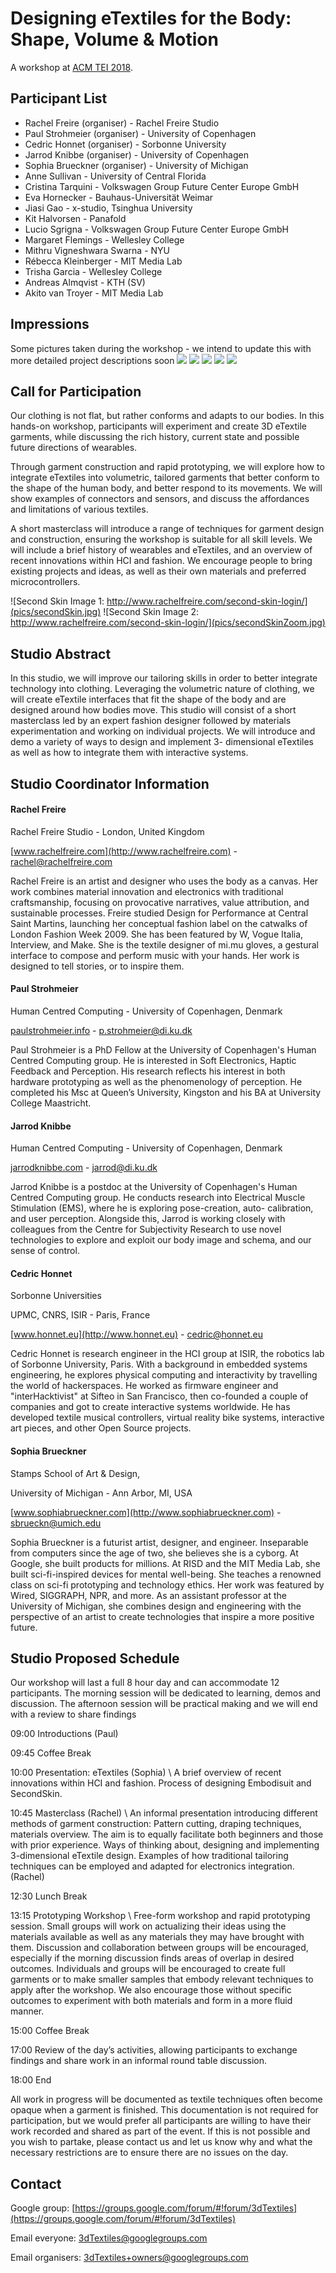 # Designing eTextiles for the Body: Shape, Volume & Motion

A workshop at [ACM TEI 2018](https://tei.acm.org/2018/).

## Participant List
* Rachel Freire (organiser)    -                                Rachel Freire Studio
* Paul Strohmeier (organiser)   -                         University of Copenhagen
* Cedric Honnet (organiser)   -                                   Sorbonne University
* Jarrod Knibbe (organiser)   -                                     University of Copenhagen
* Sophia Brueckner (organiser)    -                           University of Michigan
* Anne Sullivan    -                                    University of Central Florida 
* Cristina Tarquini    -                               Volkswagen Group Future Center Europe GmbH
* Eva Hornecker    -                                  Bauhaus-Universität Weimar
* Jiasi Gao      -                                           x-studio, Tsinghua University
* Kit Halvorsen  -                                      Panafold
* Lucio Sgrigna      -                                   Volkswagen Group Future Center Europe GmbH
* Margaret Flemings       -                      Wellesley College
* Mithru Vigneshwara Swarna    -      NYU
* Rébecca Kleinberger       -                   MIT Media Lab
* Trisha Garcia      -                                   Wellesley College
* Andreas Almqvist -                              KTH (SV)
* Akito van Troyer     -                             MIT Media Lab

## Impressions
Some pictures taken during the workshop - we intend to update this with more detailed project descriptions soon
![](pics_workshop/puppetteer.jpg)
![](pics_workshop/pinning.jpg)
![](pics_workshop/glueing.jpg)
![](pics_workshop/sewing.jpg)
![](pics_workshop/fitting.jpg)

## Call for Participation

Our clothing is not flat, but rather conforms and adapts to our bodies. In this hands-on workshop, participants will experiment and create 3D eTextile garments, while discussing the rich history, current state and possible future directions of wearables.

Through garment construction and rapid prototyping, we will explore how to integrate eTextiles into volumetric, tailored garments that better conform to the shape of the human body, and better respond to its movements. We will show examples of connectors and sensors, and discuss the affordances and limitations of various textiles.

A short masterclass will introduce a range of techniques for garment design and construction, ensuring the workshop is suitable for all skill levels. We will include a brief history of wearables and eTextiles, and an overview of recent innovations within HCI and fashion. We encourage people to bring existing projects and ideas, as well as their own materials and preferred microcontrollers.

![Second Skin Image 1: http://www.rachelfreire.com/second-skin-login/](pics/secondSkin.jpg) ![Second Skin Image 2: http://www.rachelfreire.com/second-skin-login/](pics/secondSkinZoom.jpg)

## Studio Abstract

In this studio, we will improve our tailoring skills in order to better integrate technology into clothing. Leveraging the volumetric nature of clothing, we will create eTextile interfaces that fit the shape of the body and are designed around how bodies move. This studio will consist of a short masterclass led by an expert fashion designer followed by materials experimentation and working on individual projects. We will introduce and demo a variety of ways to design and implement 3- dimensional eTextiles as well as how to integrate them with interactive systems.

## Studio Coordinator Information

#### Rachel Freire

Rachel Freire Studio - London, United Kingdom

[www.rachelfreire.com](http://www.rachelfreire.com) - [rachel@rachelfreire.com](mailto:rachel@rachelfreire.com)

Rachel Freire is an artist and designer who uses the body as a canvas. Her work combines material innovation and electronics with traditional craftsmanship, focusing on provocative narratives, value attribution, and sustainable processes. Freire studied Design for Performance at Central Saint Martins, launching her conceptual fashion label on the catwalks of London Fashion Week 2009\. She has been featured by W, Vogue Italia, Interview, and Make. She is the textile designer of mi.mu gloves, a gestural interface to compose and perform music with your hands. Her work is designed to tell stories, or to inspire them.

#### Paul Strohmeier

Human Centred Computing - University of Copenhagen, Denmark

[paulstrohmeier.info](http://www.paulstrohmeier.info) - [p.strohmeier@di.ku.dk](mailto:p.strohmeier@di.ku.dk)

Paul Strohmeier is a PhD Fellow at the University of Copenhagen's Human Centred Computing group. He is interested in Soft Electronics, Haptic Feedback and Perception. His research reflects his interest in both hardware prototyping as well as the phenomenology of perception. He completed his Msc at Queen’s University, Kingston and his BA at University College Maastricht.

#### Jarrod Knibbe

Human Centred Computing - University of Copenhagen, Denmark

[jarrodknibbe.com](http://jarrodknibbe.com) - [jarrod@di.ku.dk](mailto:jarrod@di.ku.dk)

Jarrod Knibbe is a postdoc at the University of Copenhagen's Human Centred Computing group. He conducts research into Electrical Muscle Stimulation (EMS), where he is exploring pose-creation, auto- calibration, and user perception. Alongside this, Jarrod is working closely with colleagues from the Centre for Subjectivity Research to use novel technologies to explore and exploit our body image and schema, and our sense of control.

#### Cedric Honnet

Sorbonne Universities

UPMC, CNRS, ISIR - Paris, France

[www.honnet.eu](http://www.honnet.eu) - [cedric@honnet.eu](mailto:cedric@honnet.eu)

Cedric Honnet is research engineer in the HCI group at ISIR, the robotics lab of Sorbonne University, Paris. With a background in embedded systems engineering, he explores physical computing and interactivity by travelling the world of hackerspaces. He worked as firmware engineer and "interHacktivist" at Sifteo in San Francisco, then co-founded a couple of companies and got to create interactive systems worldwide. He has developed textile musical controllers, virtual reality bike systems, interactive art pieces, and other Open Source projects.

#### Sophia Brueckner

Stamps School of Art & Design,

University of Michigan - Ann Arbor, MI, USA

[www.sophiabrueckner.com](http://www.sophiabrueckner.com) - [sbrueckn@umich.edu](mailto:sbrueckn@umich.edu)

Sophia Brueckner is a futurist artist, designer, and engineer. Inseparable from computers since the age of two, she believes she is a cyborg. At Google, she built products for millions. At RISD and the MIT Media Lab, she built sci-fi-inspired devices for mental well-being. She teaches a renowned class on sci-fi prototyping and technology ethics. Her work was featured by Wired, SIGGRAPH, NPR, and more. As an assistant professor at the University of Michigan, she combines design and engineering with the perspective of an artist to create technologies that inspire a more positive future.

## Studio Proposed Schedule

Our workshop will last a full 8 hour day and can accommodate 12 participants. The morning session will be dedicated to learning, demos and discussion. The afternoon session will be practical making and we will end with a review to share findings


09:00 Introductions (Paul)

09:45 Coffee Break

10:00 Presentation: eTextiles (Sophia) \\
A brief overview of recent innovations within HCI and fashion. Process of designing Embodisuit and SecondSkin.

10:45 Masterclass (Rachel) \\
An informal presentation introducing different methods of garment construction: Pattern cutting, draping techniques, materials overview. The aim is to equally facilitate both beginners and those with prior experience. Ways of thinking about, designing and implementing 3-dimensional eTextile design. Examples of how traditional tailoring techniques can be employed and adapted for electronics integration. (Rachel)

12:30 Lunch Break

13:15 Prototyping Workshop  \\
Free-form workshop and rapid prototyping session. Small groups will work on actualizing their ideas using the materials available as well as any materials they may have brought with them. Discussion and collaboration between groups will be encouraged, especially if the morning discussion finds areas of overlap in desired outcomes. Individuals and groups will be encouraged to create full garments or to make smaller samples that embody relevant techniques to apply after the workshop. We also encourage those without specific outcomes to experiment with both materials and form in a more fluid manner.

15:00 Coffee Break

17:00 Review of the day’s activities, allowing participants to exchange findings and share work in an informal round table discussion.

18:00 End

All work in progress will be documented as textile techniques often become opaque when a garment is finished. This documentation is not required for participation, but we would prefer all participants are willing to have their work recorded and shared as part of the event. If this is not possible and you wish to partake, please contact us and let us know why and what the necessary restrictions are to ensure there are no issues on the day.


## Contact

Google group: [https://groups.google.com/forum/#!forum/3dTextiles](https://groups.google.com/forum/#!forum/3dTextiles)

Email everyone: [3dTextiles@googlegroups.com](mailto:3dTextiles@googlegroups.com)

Email organisers: [3dTextiles+owners@googlegroups.com](mailto:3dTextiles+owners@googlegroups.com)

